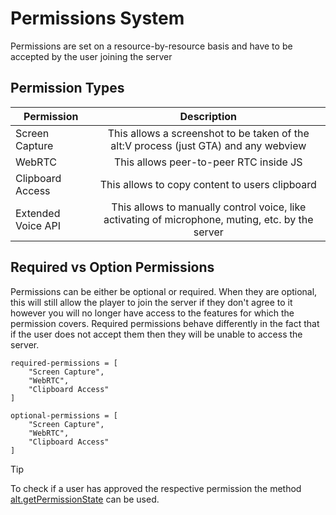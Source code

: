# Permissions System

Permissions are set on a resource-by-resource basis and have to be accepted by the user joining the server

## Permission Types

| Permission       |                                     Description                                      |
| ---------------- | :----------------------------------------------------------------------------------: |
| Screen Capture   | This allows a screenshot to be taken of the alt:V process (just GTA) and any webview |
| WebRTC           |                        This allows peer-to-peer RTC inside JS                        |
| Clipboard Access |                    This allows to copy content to users clipboard                    |
| Extended Voice API | This allows to manually control voice, like activating of microphone, muting, etc. by the server |

## Required vs Option Permissions

Permissions can be either be optional or required. When they are optional, this will still allow the player to join the server if they don't agree to it however you will no longer have access to the features for which the permission covers. Required permissions behave differently in the fact that if the user does not accept them then they will be unable to access the server.

```
required-permissions = [
    "Screen Capture",
    "WebRTC",
    "Clipboard Access"
]

optional-permissions = [
    "Screen Capture",
    "WebRTC",
    "Clipboard Access"
]
```

> [!TIP]
> To check if a user has approved the respective permission the method [alt.getPermissionState](https://docs.altv.mp/js/api/alt-client.html#_altmp_altv_types_alt_client_getPermissionState) can be used.
